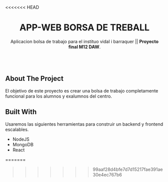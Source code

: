 <<<<<<< HEAD


<div align="center">
  <h1>APP-WEB BORSA DE TREBALL</h1>
  <p>
    Aplicacion bolsa de trabajo para el instituo vidal i barraquer || <b>Proyecto final M12 DAW</b>.
    <br />
    <br />
    <br />
    <br />
  </p>

</div>

<!-- BUILT WITH -->

## About The Project

El objetivo de este proyecto es crear una bolsa de trabajo completamente funcional para los alumnos y exalumnos del centro. 

<!-- BUILT WITH -->

## Built With

Usaremos las siguientes herramientas para construir un backend y frontend escalables. 

-   NodeJS
-   MongoDB
-   React

=======
>>>>>>> 99aaf28d4bfe7d7d15217fae391ae30e4ec767b6

